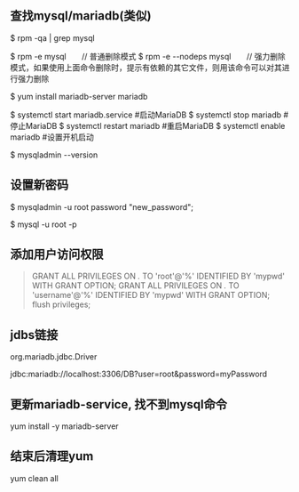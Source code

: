 ## 查找mysql/mariadb(类似)
$ rpm -qa | grep mysql


$ rpm -e mysql　　// 普通删除模式
$ rpm -e --nodeps mysql　　// 强力删除模式，如果使用上面命令删除时，提示有依赖的其它文件，则用该命令可以对其进行强力删除


$ yum install mariadb-server mariadb 

$ systemctl start mariadb.service  #启动MariaDB
$ systemctl stop mariadb  #停止MariaDB
$ systemctl restart mariadb  #重启MariaDB
$ systemctl enable mariadb  #设置开机启动

$ mysqladmin --version

## 设置新密码
$ mysqladmin -u root password "new_password";

$ mysql -u root -p

## 添加用户访问权限
> GRANT ALL PRIVILEGES ON *.* TO 'root'@'%' IDENTIFIED BY 'mypwd' WITH GRANT OPTION;
> GRANT ALL PRIVILEGES ON *.* TO 'username'@'%' IDENTIFIED BY 'mypwd' WITH GRANT OPTION;
> flush privileges;


## jdbs链接
org.mariadb.jdbc.Driver

jdbc:mariadb://localhost:3306/DB?user=root&password=myPassword


## 更新mariadb-service, 找不到mysql命令
yum install -y mariadb-server

## 结束后清理yum
yum clean all
